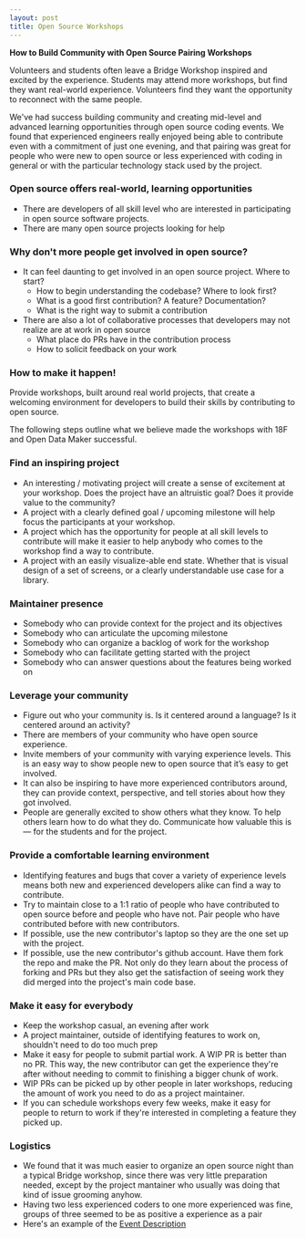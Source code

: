 ```yaml
---
layout: post
title: Open Source Workshops
---
```


**How to Build Community with Open Source Pairing Workshops**

Volunteers and students often leave a Bridge Workshop inspired and excited by the experience. Students may attend more workshops, but find they want real-world experience. Volunteers find they want the opportunity to reconnect with the same people. 

We've had success building community and creating mid-level and advanced learning opportunities through open source coding events. 
We found that experienced engineers really enjoyed being able to contribute even
with a commitment of just one evening, and that pairing was great for people
who were new to open source or less experienced with coding in general or with
the particular technology stack used by the project.

### Open source offers real-world, learning opportunities
- There are developers of all skill level who are interested in participating in open source software projects.
- There are many open source projects looking for help

### Why don't more people get involved in open source?

- It can feel daunting to get involved in an open source project. Where to start?
  - How to begin understanding the codebase? Where to look first?
  - What is a good first contribution? A feature? Documentation?
  - What is the right way to submit a contribution
- There are also a lot of collaborative processes that developers may not realize are at work in open source
  - What place do PRs have in the contribution process
  - How to solicit feedback on your work

### How to make it happen!

Provide workshops, built around real world projects, that create a welcoming environment for developers to build their skills by contributing to open source.  

The following steps outline what we believe made the workshops with 18F and Open Data Maker successful.

### Find an inspiring project
- An interesting / motivating project will create a sense of excitement at your workshop. Does the project have an altruistic goal? Does it provide value to the community?
- A project with a clearly defined goal / upcoming milestone will help focus the participants at your workshop.
- A project which has the opportunity for people at all skill levels to contribute will make it easier to help anybody who comes to the workshop find a way to contribute.
- A project with an easily visualize-able end state. Whether that is visual design of a set of screens, or a clearly understandable use case for a library.

### Maintainer presence
- Somebody who can provide context for the project and its objectives
- Somebody who can articulate the upcoming milestone
- Somebody who can organize a backlog of work for the workshop
- Somebody who can facilitate getting started with the project
- Somebody who can answer questions about the features being worked on

### Leverage your community
- Figure out who your community is. Is it centered around a language? Is it centered around an activity?
- There are members of your community who have open source experience.
- Invite members of your community with varying experience levels. This is an easy way to show people new to open source that it’s easy to get involved.
- It can also be inspiring to have more experienced contributors around, they can provide context, perspective, and tell stories about how they got involved.
- People are generally excited to show others what they know. To help others learn how to do what they do. Communicate how valuable this is — for the students and for the project.

### Provide a comfortable learning environment
- Identifying features and bugs that cover a variety of experience levels means both new and experienced developers alike can find a way to contribute.
- Try to maintain close to a 1:1 ratio of people who have contributed to open source before and people who have not. Pair people who have contributed before with new contributors.
- If possible, use the new contributor's laptop so they are the one set up with the project.
- If possible, use the new contributor's github account. Have them fork the repo and make the PR. Not only do they learn about the process of forking and PRs but they also get the satisfaction of seeing work they did merged into the project's main code base.

### Make it easy for everybody
- Keep the workshop casual, an evening after work
- A project maintainer, outside of identifying features to work on, shouldn't need to do too much prep
- Make it easy for people to submit partial work. A WIP PR is better than no PR. This way, the new contributor can get the experience they're after without needing to commit to finishing a bigger chunk of work. 
- WIP PRs can be picked up by other people in later workshops, reducing the amount of work you need to do as a project maintainer.
- If you can schedule workshops every few weeks, make it easy for people to return to work if they're interested in completing a feature they picked up.

### Logistics
- We found that it was much easier to organize an open source night than a typical
Bridge workshop, since there was very little preparation needed, except by the
project mantainer who usually was doing that kind of issue grooming anyhow.
- Having two less experienced coders to one more experienced was fine, groups
of three seemed to be as positive a experience as a pair
- Here's an example of the [Event Description](https://www.bridgetroll.org/events/174)
